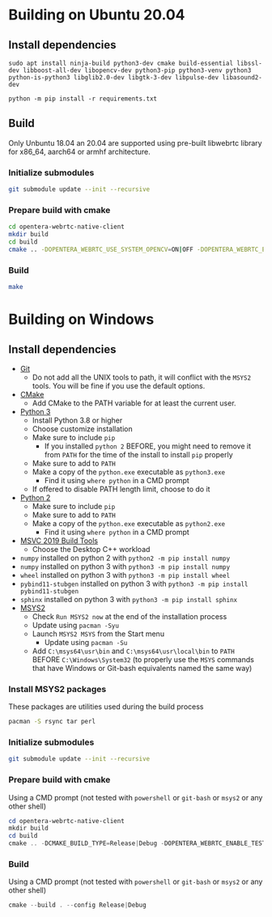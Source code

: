 # Building on Ubuntu 20.04

## Install dependencies

```
sudo apt install ninja-build python3-dev cmake build-essential libssl-dev libboost-all-dev libopencv-dev python3-pip python3-venv python3 python-is-python3 libglib2.0-dev libgtk-3-dev libpulse-dev libasound2-dev
```
```
python -m pip install -r requirements.txt
```

## Build

Only Unbuntu 18.04 an 20.04 are supported using pre-built libwebrtc library for x86_64, aarch64 or armhf architecture.

### Initialize submodules
```bash
git submodule update --init --recursive
```

### Prepare build with cmake
```bash
cd opentera-webrtc-native-client
mkdir build
cd build
cmake .. -DOPENTERA_WEBRTC_USE_SYSTEM_OPENCV=ON|OFF -DOPENTERA_WEBRTC_ENABLE_TESTS=ON|OFF
```
### Build
```bash
make
```


# Building on Windows

## Install dependencies
* [Git](https://git-scm.com/downloads/win)
    * Do not add all the UNIX tools to path, it will conflict with the `MSYS2` tools. You will be fine if you use the default options.
* [CMake](https://cmake.org/download)
    * Add CMake to the PATH variable for at least the current user.
* [Python 3](https://www.python.org/downloads/windows)
    * Install Python 3.8 or higher
    * Choose customize installation
    * Make sure to include `pip`
        * If you installed `python 2` BEFORE, you might need to remove it from `PATH` for the time of the install to install `pip` properly
    * Make sure to add to `PATH`
    * Make a copy of the `python.exe` executable as `python3.exe`
        * Find it using `where python` in a CMD prompt
    * If offered to disable PATH length limit, choose to do it
* [Python 2](https://www.python.org/downloads)
    * Make sure to include `pip`
    * Make sure to add to `PATH`
    * Make a copy of the `python.exe` executable as `python2.exe`
        * Find it using `where python` in a CMD prompt
* [MSVC 2019 Build Tools](https://visualstudio.microsoft.com/vs/older-downloads/#visual-studio-2019-and-other-products)
    * Choose the Desktop C++ workload
* `numpy` installed on python 2 with `python2 -m pip install numpy`
* `numpy` installed on python 3 with `python3 -m pip install numpy`
* `wheel` installed on python 3 with `python3 -m pip install wheel`
* `pybind11-stubgen` installed on python 3 with `python3 -m pip install pybind11-stubgen`
* `sphinx` installed on python 3 with `python3 -m pip install sphinx`
* [MSYS2](https://www.msys2.org/)
    * Check `Run MSYS2 now` at the end of the installation process
    * Update using `pacman -Syu`
    * Launch `MSYS2 MSYS` from the Start menu
        * Update using `pacman -Su`
    * Add `C:\msys64\usr\bin` and `C:\msys64\usr\local\bin` to `PATH` BEFORE `C:\Windows\System32` (to properly use the `MSYS` commands that have Windows or Git-bash equivalents named the same way)

### Install MSYS2 packages
These packages are utilities used during the build process
```bash
pacman -S rsync tar perl
```

### Initialize submodules
```bash
git submodule update --init --recursive
```

### Prepare build with cmake
Using a CMD prompt (not tested with `powershell` or `git-bash` or `msys2` or any other shell)
```powershell
cd opentera-webrtc-native-client
mkdir build
cd build
cmake .. -DCMAKE_BUILD_TYPE=Release|Debug -DOPENTERA_WEBRTC_ENABLE_TESTS=ON|OFF
```

### Build
Using a CMD prompt (not tested with `powershell` or `git-bash` or `msys2` or any other shell)
```powershell
cmake --build . --config Release|Debug
```
